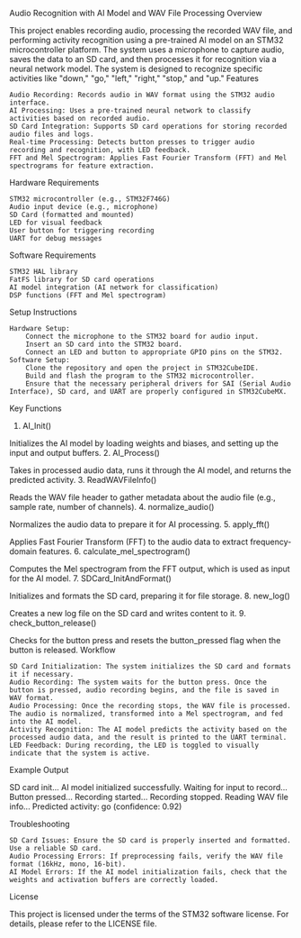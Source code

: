 Audio Recognition with AI Model and WAV File Processing
Overview

This project enables recording audio, processing the recorded WAV file, and performing activity recognition using a pre-trained AI model on an STM32 microcontroller platform. The system uses a microphone to capture audio, saves the data to an SD card, and then processes it for recognition via a neural network model. The system is designed to recognize specific activities like "down," "go," "left," "right," "stop," and "up."
Features

    Audio Recording: Records audio in WAV format using the STM32 audio interface.
    AI Processing: Uses a pre-trained neural network to classify activities based on recorded audio.
    SD Card Integration: Supports SD card operations for storing recorded audio files and logs.
    Real-time Processing: Detects button presses to trigger audio recording and recognition, with LED feedback.
    FFT and Mel Spectrogram: Applies Fast Fourier Transform (FFT) and Mel spectrograms for feature extraction.

Hardware Requirements

    STM32 microcontroller (e.g., STM32F746G)
    Audio input device (e.g., microphone)
    SD Card (formatted and mounted)
    LED for visual feedback
    User button for triggering recording
    UART for debug messages

Software Requirements

    STM32 HAL library
    FatFS library for SD card operations
    AI model integration (AI network for classification)
    DSP functions (FFT and Mel spectrogram)

Setup Instructions

    Hardware Setup:
        Connect the microphone to the STM32 board for audio input.
        Insert an SD card into the STM32 board.
        Connect an LED and button to appropriate GPIO pins on the STM32.
    Software Setup:
        Clone the repository and open the project in STM32CubeIDE.
        Build and flash the program to the STM32 microcontroller.
        Ensure that the necessary peripheral drivers for SAI (Serial Audio Interface), SD card, and UART are properly configured in STM32CubeMX.

Key Functions
1. AI_Init()

Initializes the AI model by loading weights and biases, and setting up the input and output buffers.
2. AI_Process()

Takes in processed audio data, runs it through the AI model, and returns the predicted activity.
3. ReadWAVFileInfo()

Reads the WAV file header to gather metadata about the audio file (e.g., sample rate, number of channels).
4. normalize_audio()

Normalizes the audio data to prepare it for AI processing.
5. apply_fft()

Applies Fast Fourier Transform (FFT) to the audio data to extract frequency-domain features.
6. calculate_mel_spectrogram()

Computes the Mel spectrogram from the FFT output, which is used as input for the AI model.
7. SDCard_InitAndFormat()

Initializes and formats the SD card, preparing it for file storage.
8. new_log()

Creates a new log file on the SD card and writes content to it.
9. check_button_release()

Checks for the button press and resets the button_pressed flag when the button is released.
Workflow

    SD Card Initialization: The system initializes the SD card and formats it if necessary.
    Audio Recording: The system waits for the button press. Once the button is pressed, audio recording begins, and the file is saved in WAV format.
    Audio Processing: Once the recording stops, the WAV file is processed. The audio is normalized, transformed into a Mel spectrogram, and fed into the AI model.
    Activity Recognition: The AI model predicts the activity based on the processed audio data, and the result is printed to the UART terminal.
    LED Feedback: During recording, the LED is toggled to visually indicate that the system is active.

Example Output

SD card init...
AI model initialized successfully.
Waiting for input to record...
Button pressed...
Recording started...
Recording stopped.
Reading WAV file info...
Predicted activity: go (confidence: 0.92)

Troubleshooting

    SD Card Issues: Ensure the SD card is properly inserted and formatted. Use a reliable SD card.
    Audio Processing Errors: If preprocessing fails, verify the WAV file format (16kHz, mono, 16-bit).
    AI Model Errors: If the AI model initialization fails, check that the weights and activation buffers are correctly loaded.

License

This project is licensed under the terms of the STM32 software license. For details, please refer to the LICENSE file.
